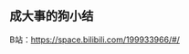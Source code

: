 ## 成大事的狗小结

B站：https://space.bilibili.com/199933966/#/


<area style="cursor:pointer;outline:none;" shape="rect" coords="0,0,270,129" href="//www.baidu.com/s?wd=今日新鲜事&tn=SE_Pclogo_6ysd4c7a&sa=ire_dl_gh_logo&rsv_dl=igh_logo_pc" target="_blank" title="点击一下，了解更多" onmousedown="return ns_c({'fm':'behs','tab':'bdlogo'})">

